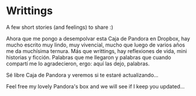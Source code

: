 # Writtings

A few short stories (and feelings) to share :)

Ahora que me pongo a desempolvar esta Caja de Pandora en Dropbox, hay mucho escrito muy lindo, muy vivencial, mucho que luego de varios años me da muchísima ternura. Más que writtings, hay reflexiones de vida, mini historias y ficción. Palabras que me llegaron y palabras que cuando compartí me lo agradecieron, ergo: aquí las dejo, palabras. 

Sé libre Caja de Pandora y veremos si te estaré actualizando...

Feel free my lovely Pandora's box and we will see if I keep you updated...
